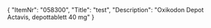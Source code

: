 {
  "ItemNr": "058300",
  "Title": "test",
  "Description": "Oxikodon Depot Actavis, depottablett 40 mg"
}